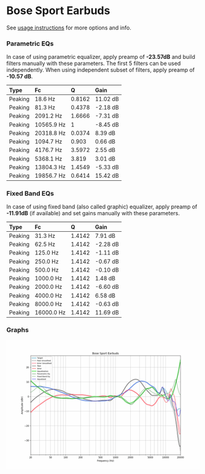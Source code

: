 # Bose Sport Earbuds
See [usage instructions](https://github.com/jaakkopasanen/AutoEq#usage) for more options and info.

### Parametric EQs
In case of using parametric equalizer, apply preamp of **-23.57dB** and build filters manually
with these parameters. The first 5 filters can be used independently.
When using independent subset of filters, apply preamp of **-10.57 dB**.

| Type    | Fc         |      Q | Gain     |
|:--------|:-----------|:-------|:---------|
| Peaking | 18.6 Hz    | 0.8162 | 11.02 dB |
| Peaking | 81.3 Hz    | 0.4378 | -2.18 dB |
| Peaking | 2091.2 Hz  | 1.6666 | -7.31 dB |
| Peaking | 10565.9 Hz | 1      | -8.45 dB |
| Peaking | 20318.8 Hz | 0.0374 | 8.39 dB  |
| Peaking | 1094.7 Hz  | 0.903  | 0.66 dB  |
| Peaking | 4176.7 Hz  | 3.5972 | 2.55 dB  |
| Peaking | 5368.1 Hz  | 3.819  | 3.01 dB  |
| Peaking | 13804.3 Hz | 1.4549 | -5.33 dB |
| Peaking | 19856.7 Hz | 0.6414 | 15.42 dB |

### Fixed Band EQs
In case of using fixed band (also called graphic) equalizer, apply preamp of **-11.91dB**
(if available) and set gains manually with these parameters.

| Type    | Fc         |      Q | Gain     |
|:--------|:-----------|:-------|:---------|
| Peaking | 31.3 Hz    | 1.4142 | 7.91 dB  |
| Peaking | 62.5 Hz    | 1.4142 | -2.28 dB |
| Peaking | 125.0 Hz   | 1.4142 | -1.11 dB |
| Peaking | 250.0 Hz   | 1.4142 | -0.67 dB |
| Peaking | 500.0 Hz   | 1.4142 | -0.10 dB |
| Peaking | 1000.0 Hz  | 1.4142 | 1.48 dB  |
| Peaking | 2000.0 Hz  | 1.4142 | -6.60 dB |
| Peaking | 4000.0 Hz  | 1.4142 | 6.58 dB  |
| Peaking | 8000.0 Hz  | 1.4142 | -0.63 dB |
| Peaking | 16000.0 Hz | 1.4142 | 11.69 dB |

### Graphs
![](./Bose%20Sport%20Earbuds.png)